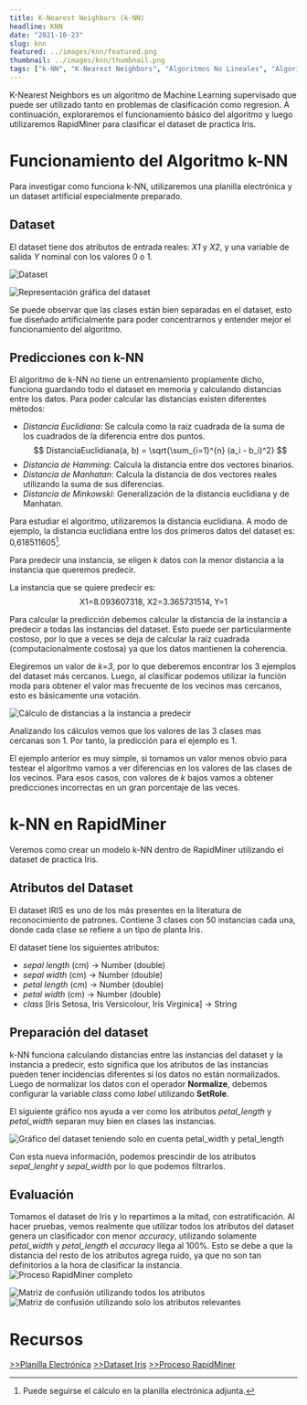 ```yaml
---
title: K-Nearest Neighbors (k-NN)
headline: KNN
date: "2021-10-23"
slug: knn
featured: ../images/knn/featured.png
thumbnail: ../images/knn/thumbnail.png
tags: ["k-NN", "K-Nearest Neighbors", "Algoritmos No Lineales", "Algoritmos Supervisados", "RapidMiner", "Excel"]
---
```


K-Nearest Neighbors es un algoritmo de Machine Learning supervisado que puede
ser utilizado tanto en problemas de clasificación como regresion. A
continuación, exploraremos el funcionamiento básico del algoritmo y luego
utilizaremos RapidMiner para clasificar el dataset de practica Iris.

# Funcionamiento del Algoritmo k-NN

Para investigar como funciona k-NN, utilizaremos una planilla electrónica y un dataset artificial especialmente preparado.

## Dataset
El dataset tiene dos atributos de entrada reales: _X1_ y _X2_, y una variable
de salida _Y_ nominal con los valores 0 o 1.

![Dataset](../images/knn/dataset.png)

![Representación gráfica del dataset](../images/knn/plot.png)

Se puede observar que las clases están bien separadas en el dataset, esto fue
diseñado artificialmente para poder concentrarnos y entender mejor el funcionamiento del algoritmo.

## Predicciones con k-NN
El algoritmo de k-NN no tiene un entrenamiento propiamente dicho, funciona guardando todo el dataset en memoria y calculando distancias entre los datos. Para poder calcular las distancias existen diferentes métodos:

* _Distancia Euclidiana_: Se calcula como la raíz cuadrada de la suma de los
  cuadrados de la diferencia entre dos puntos.
  $$
  DistanciaEuclidiana(a, b) = \sqrt{\sum_{i=1}^{n} (a_i - b_i)^2}
  $$
* _Distancia de Hamming_: Calcula la distancia entre dos vectores binarios.
* _Distancia de Manhatan_: Calcula la distancia de dos vectores reales utilizando
  la suma de sus diferencias.
* _Distancia de Minkowski_: Generalización de la distancia euclidiana y de Manhatan.

Para estudiar el algoritmo, utilizaremos la distancia euclidiana. A modo de ejemplo, la distancia euclidiana entre los dos primeros datos del dataset es: 0,618511605[^1]. 
[^1]: Puede seguirse el cálculo en la planilla electrónica adjunta.

Para predecir una instancia, se eligen _k_ datos con la menor distancia a la
instancia que queremos predecir.

La instancia que se quiere predecir es:
$$
\text{X1=8.093607318, X2=3.365731514, Y=1}
$$

Para calcular la predicción debemos calcular la distancia de la instancia a
predecir a todas las instancias del dataset. Esto puede ser particularmente
costoso, por lo que a veces se deja de calcular la raíz cuadrada
(computacionalmente costosa) ya que los datos mantienen la coherencia. 

Elegiremos un valor de _k=3_, por lo que deberemos encontrar los 3 ejemplos del
dataset más cercanos. Luego, al clasificar podemos utilizar la función moda
para obtener el valor mas frecuente de los vecinos mas cercanos, esto es
básicamente una votación.

![Cálculo de distancias a la instancia a predecir](../images/knn/prediction.png)

Analizando los cálculos vemos que los valores de las 3 clases mas cercanas son 1. Por tanto, la predicción para el ejemplo es 1.

El ejemplo anterior es muy simple, si tomamos un valor menos obvio para testear
el algoritmo vamos a ver diferencias en los valores de las clases de los
vecinos. Para esos casos, con valores de _k_ bajos vamos a obtener predicciones
incorrectas en un gran porcentaje de las veces.

# k-NN en RapidMiner
Veremos como crear un modelo k-NN dentro de RapidMiner utilizando el dataset
de practica Iris. 

## Atributos del Dataset
El dataset IRIS es uno de los más presentes en la literatura de reconocimiento
de patrones. Contiene 3 clases con 50 instancias cada una, donde cada clase se
refiere a un tipo de planta Iris.

El dataset tiene los siguientes atributos:
- _sepal length_ (cm) -> Number (double)
- _sepal width_ (cm) -> Number (double)
- _petal length_ (cm) -> Number (double)
- _petal width_ (cm) -> Number (double)
- _class_ [Iris Setosa, Iris Versicolour, Iris Virginica] -> String
 
## Preparación del dataset
k-NN funciona calculando distancias entre las instancias del dataset y la
instancia a predecir, esto significa que los atributos de las instancias
pueden tener incidencias diferentes si los datos no están normalizados.
Luego de normalizar los datos con el operador __Normalize__, debemos configurar
la variable _class_ como _label_ utilizando __SetRole__.

El siguiente gráfico nos ayuda a ver como los atributos _petal_length_ y _petal_width_ separan muy bien en clases las instancias.

![Gráfico del dataset teniendo solo en cuenta _petal_width_ y _petal_length_](../images/knn/plot-rm.png)

Con esta nueva información, podemos prescindir de los atributos _sepal_lenght_
y _sepal_width_ por lo que podemos filtrarlos.

## Evaluación
Tomamos el dataset de Iris y lo repartimos a la mitad, con estratificación.
Al hacer pruebas, vemos realmente que utilizar todos los atributos del dataset
genera un clasificador con menor _accuracy_, utilizando solamente _petal_width_
y _petal_length_ el _accuracy_ llega al 100%. Esto se debe a que la distancia
del resto de los atributos agrega ruido, ya que no son tan definitorios a la
hora de clasificar la instancia.
![Proceso RapidMiner completo](../images/knn/rm-process.png)

![Matriz de confusión utilizando todos los atributos](../images/knn/mc-4.png)
![Matriz de confusión utilizando solo los atributos relevantes](../images/knn/mc-2.png)

# Recursos
[>>Planilla Electrónica](knn.xlsx)
[>>Dataset Iris](iris.data)
[>>Proceso RapidMiner](knn.rmp)
